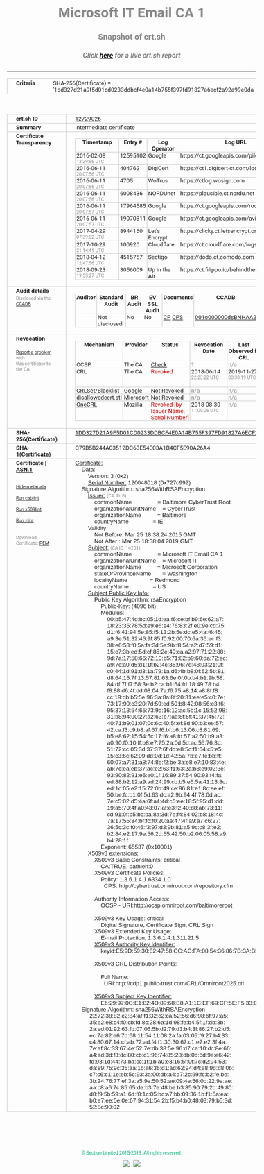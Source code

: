 # Microsoft IT Email CA 1
### Snapshot of crt.sh
##### Click [here](https://crt.sh/?q=1DD327D21A9F5D01CD0233DDBCF4E0A14B755F397FD91827A6ECF2A92A99E0DA) for a live crt.sh report

---
<!DOCTYPE HTML PUBLIC "-//W3C//DTD HTML 4.0 Transitional//EN">
<HTML>
<HEAD>
  <META http-equiv="Content-Type" content="text/html; charset=UTF-8">
  <TITLE>crt.sh | 1dd327d21a9f5d01cd0233ddbcf4e0a14b755f397fd91827a6ecf2a92a99e0da</TITLE>
  <META name="description" content="Free CT Log Certificate Search Tool from Sectigo (formerly Comodo CA)">
  <META name="keywords" content="crt.sh, CT, Certificate Transparency, Certificate Search, SSL Certificate, Sectigo, Comodo CA">
  <LINK href="//fonts.googleapis.com/css?family=Roboto+Mono|Roboto:400,400i,700,700i" rel="stylesheet">
  <STYLE type="text/css">
    a {
      white-space: nowrap;
    }
    body {
      color: #888888;
      font: 12pt Roboto, sans-serif;
      padding-top: 10px;
      text-align: center
    }
    form {
      margin: 0px
    }
    span {
      border-radius: 10px
    }
    span.heading {
      color: #888888;
      font: 12pt Roboto, sans-serif
    }
    span.title {
      background-color: #00B373;
      color: #FFFFFF;
      font: bold 18pt Roboto, sans-serif;
      padding: 0px 5px
    }
    span.text {
      color: #888888;
      font: 10pt Roboto, sans-serif
    }
    span.whiteongrey {
      background-color: #D9D9D6;
      color: #FFFFFF;
      font: bold 18pt Roboto, sans-serif;
      padding: 0px 5px
    }
    table {
      border-collapse: collapse;
      color: #222222;
      font: 10pt Roboto, sans-serif;
      margin-left: auto;
      margin-right: auto
    }
    table.options {
      border: none;
      margin-left: 10px
    }
    td, th {
      border: 1px solid #CCCCCC;
      padding: 0px 2px;
      text-align: left;
      vertical-align: top
    }
    td.outer, th.outer {
      border: 1px solid #CCCCCC;
      padding: 2px 20px;
      text-align: left
    }
    th.heading {
      color: #888888;
      font: bold italic 12pt Roboto, sans-serif;
      padding: 20px 0px 0px;
      text-align: center
    }
    th.options, td.options {
      border: none;
      vertical-align: middle
    }
    td.text {
      font: 10pt "Roboto Mono", sans-serif;
      padding: 2px 20px
    }
    td.heading {
      border: none;
      color: #888888;
      font: 12pt Roboto, sans-serif;
      padding-top: 20px;
      text-align: center
    }
    table.lint td, th {
      text-align: center
    }
    .button {
      background-color: #00B373;
      border-radius: 10px;
      color: #FFFFFF;
      font: bold 13pt Roboto, sans-serif
    }
    .copyright {
      font: 8pt Roboto, sans-serif;
      color: #00B373
    }
    .input {
      border: 1px solid #888888;
      font-weight: bold;
      text-align: center
    }
    .small {
      font: 8pt Roboto, sans-serif;
      color: #888888
    }
    .error {
      background-color: #FFDFDF;
      color: #CC0000;
      font-weight: bold
    }
    .fatal {
      background-color: #0000AA;
      color: #FFFFFF;
      font-weight: bold
    }
    .notice {
      background-color: #FFFFDF;
      color: #606000
    }
    .warning {
      background-color: #FFEFDF;
      color: #DF6000
    }
  </STYLE>
</HEAD>
<BODY>

<TABLE>
  <TR>
    <TH class="outer">Criteria</TH>
    <TD class="outer">SHA-256(Certificate) = '1dd327d21a9f5d01cd0233ddbcf4e0a14b755f397fd91827a6ecf2a92a99e0da'</TD>
  </TR>
</TABLE>
<BR>
<TABLE>
  <TR>
    <TH class="outer">crt.sh ID</TH>
    <TD class="outer"><A href="?id=12729026">12729026</A></TD>
  </TR>
  <TR>
    <TH class="outer">Summary</TH>
    <TD class="outer">Intermediate certificate</TD>
  </TR>
  <TR>
    <TH class="outer">Certificate<BR>Transparency</TH>
    <TD class="outer">
<TABLE class="options" style="margin-left:0px">
  <TR>
    <TH>Timestamp</TH>
    <TH>Entry #</TH>
    <TH>Log Operator</TH>
    <TH>Log URL</TH>
  </TR>
  <TR>
    <TD>2016-02-08&nbsp; <FONT class="small">13:29:56 UTC</FONT></TD>
    <TD>12595102</TD>
    <TD>Google</TD>
    <TD>https://ct.googleapis.com/pilot</TD>
  </TR>
  <TR>
    <TD>2016-06-11&nbsp; <FONT class="small">20:07:56 UTC</FONT></TD>
    <TD>404762</TD>
    <TD>DigiCert</TD>
    <TD>https://ct1.digicert-ct.com/log</TD>
  </TR>
  <TR>
    <TD>2016-06-11&nbsp; <FONT class="small">20:07:56 UTC</FONT></TD>
    <TD>4705</TD>
    <TD>WoTrus</TD>
    <TD>https://ctlog.wosign.com</TD>
  </TR>
  <TR>
    <TD>2016-06-11&nbsp; <FONT class="small">20:07:56 UTC</FONT></TD>
    <TD>6008436</TD>
    <TD>NORDUnet</TD>
    <TD>https://plausible.ct.nordu.net</TD>
  </TR>
  <TR>
    <TD>2016-06-11&nbsp; <FONT class="small">20:07:57 UTC</FONT></TD>
    <TD>17964585</TD>
    <TD>Google</TD>
    <TD>https://ct.googleapis.com/rocketeer</TD>
  </TR>
  <TR>
    <TD>2016-06-11&nbsp; <FONT class="small">20:07:57 UTC</FONT></TD>
    <TD>19070811</TD>
    <TD>Google</TD>
    <TD>https://ct.googleapis.com/aviator</TD>
  </TR>
  <TR>
    <TD>2017-04-29&nbsp; <FONT class="small">07:39:02 UTC</FONT></TD>
    <TD>8944160</TD>
    <TD>Let's Encrypt</TD>
    <TD>https://clicky.ct.letsencrypt.org</TD>
  </TR>
  <TR>
    <TD>2017-10-29&nbsp; <FONT class="small">21:14:41 UTC</FONT></TD>
    <TD>100920</TD>
    <TD>Cloudflare</TD>
    <TD>https://ct.cloudflare.com/logs/nimbus2019</TD>
  </TR>
  <TR>
    <TD>2018-04-12&nbsp; <FONT class="small">12:47:56 UTC</FONT></TD>
    <TD>4515757</TD>
    <TD>Sectigo</TD>
    <TD>https://dodo.ct.comodo.com</TD>
  </TR>
  <TR>
    <TD>2018-09-23&nbsp; <FONT class="small">19:55:27 UTC</FONT></TD>
    <TD>3056009</TD>
    <TD>Up in the Air</TD>
    <TD>https://ct.filippo.io/behindthesofa</TD>
  </TR>
</TABLE>
    </TD>
  </TR>
  <TR>
    <TH class="outer">Audit details<BR>
      <DIV class="small" style="padding-top:3px">Disclosed via the
        <A href="//ccadb-public.secure.force.com/mozilla/PublicAllIntermediateCerts" target="_blank">CCADB</A></DIV>
    </TH>
    <TD class="outer">
<TABLE class="options" style="margin-left:0px">
  <TR>
    <TH>Auditor</TH>
    <TH>Standard Audit</TH>
    <TH>BR Audit</TH>
    <TH>EV SSL Audit</TH>
    <TH>Documents</TH>
    <TH>CCADB</TH>
    <TH>Root Owner / Certificate</TH>
  </TR>
  <TR>
    <TD style="vertical-align:middle"></TD>
    <TD>Not disclosed    <TD>No    <TD>No    <TD>
      <A href="https://www.microsoft.com/pki/mscorp/cps/Microsoft%20IT%20PKI%20CP-CPS%20for%20SSL%20Ver%201%203%20January%202015.htm" target="blank">CP</A>
      <A href="https://www.microsoft.com/pki/mscorp/cps/Microsoft%20IT%20PKI%20CP-CPS%20for%20SSL%20Ver%201%203%20January%202015.htm" target="blank">CPS</A>
    </TD>
    <TD><A href="//ccadb.force.com/001o000000dsBNHAA2" target="_blank">001o000000dsBNHAA2</A></TD>
    <TD><A href="/?id=76">DigiCert</A></TD>
  </TR>
</TABLE>
    </TD>
  </TR>
  <TR>
    <TH class="outer">Revocation<BR><BR>
      <DIV class="small" style="padding-top:3px"><A href="?id=12729026&opt=problemreporting">Report a problem</A> with<BR>this certificate to the CA</DIV></TH>
    <TD class="outer">
      <TABLE class="options" style="margin-left:0px">
        <TR>
          <TH>Mechanism</TH>
          <TH>Provider</TH>
          <TH>Status</TH>
          <TH>Revocation Date</TH>
          <TH>Last Observed in CRL</TH>
          <TH>Last Checked <SPAN style="color:#CC0000;vertical-align:middle;font-size:70%;font-weight:normal">(Error)</SPAN></TH>
        </TR>
        <TR>
          <TD>OCSP</TD>
          <TD>The CA</TD>
          <TD><A href="?id=12729026&opt=ocsp">Check</A></TD>
          <TD><SPAN style="color:#888888">?</SPAN></TD>
          <TD><SPAN style="color:#888888">n/a</SPAN></TD>
          <TD><SPAN style="color:#888888">?</SPAN></TD>
        </TR>
        <TR>
          <TD>CRL</TD>
          <TD>The CA</TD>
          <TD><SPAN style="color:#CC0000">Revoked</SPAN></TD><TD>2018-06-14&nbsp; <FONT class="small">22:23:22 UTC</FONT></TD><TD>2019-11-27&nbsp; <FONT class="small">00:33:19 UTC</FONT></TD><TD>2019-12-04&nbsp; <FONT class="small">20:05:09 UTC</FONT></TD>
        </TR>
        <TR>
          <TD>CRLSet/Blacklist</TD>
          <TD>Google</TD>
          <TD>Not Revoked</TD>
          <TD><SPAN style="color:#888888">n/a</SPAN></TD>
          <TD><SPAN style="color:#888888">n/a</SPAN></TD>
          <TD><SPAN style="color:#888888">n/a</SPAN></TD>
        </TR>
        <TR>
          <TD>disallowedcert.stl</TD>
          <TD>Microsoft</TD>
          <TD>Not Revoked</TD>
          <TD><SPAN style="color:#888888">n/a</SPAN></TD>
          <TD><SPAN style="color:#888888">n/a</SPAN></TD>
          <TD><SPAN style="color:#888888">n/a</SPAN></TD>
        </TR>
        <TR>
          <TD><A href="/mozilla-onecrl" target="_blank">OneCRL</A></TD>
          <TD>Mozilla</TD>
          <TD><SPAN style="color:#CC0000">Revoked [by Issuer Name, Serial Number]</SPAN></TD><TD>2018-08-30&nbsp; <FONT class="small">11:09:06 UTC</FONT></TD>
          <TD><SPAN style="color:#888888">n/a</SPAN></TD>
          <TD><SPAN style="color:#888888">n/a</SPAN></TD>
        </TR>
      </TABLE>
    </TD>
  </TR>
  <TR>
    <TH class="outer">SHA-256(Certificate)</TH>
    <TD class="outer"><A href="//censys.io/certificates/1dd327d21a9f5d01cd0233ddbcf4e0a14b755f397fd91827a6ecf2a92a99e0da">1DD327D21A9F5D01CD0233DDBCF4E0A14B755F397FD91827A6ECF2A92A99E0DA</A></TD>
  </TR>
  <TR>
    <TH class="outer">SHA-1(Certificate)</TH>
    <TD class="outer">C79B5B244A03512DC63E54E03A1B4CF5E90A26A4</TD>
  </TR>
  <TR>
    <TH class="outer">Certificate | <A href="?asn1=12729026">ASN.1</A>
      <SPAN class="small"><BR>
      <BR><BR><A href="?id=12729026&opt=nometadata">Hide metadata</A>
      <BR><BR><A href="?id=12729026&opt=cablint">Run cablint</A>
      <BR><BR><A href="?id=12729026&opt=x509lint">Run x509lint</A>
      <BR><BR><A href="?id=12729026&opt=zlint">Run zlint</A>
      <BR><BR><BR>Download Certificate: <A href="?d=12729026">PEM</A>
      </SPAN>
    </TH>
    <TD class="text"><A href="?d=12729026">Certificate:</A><BR>&nbsp;&nbsp;&nbsp;&nbsp;Data:<BR>&nbsp;&nbsp;&nbsp;&nbsp;&nbsp;&nbsp;&nbsp;&nbsp;Version:&nbsp;3&nbsp;(0x2)<BR>&nbsp;&nbsp;&nbsp;&nbsp;&nbsp;&nbsp;&nbsp;&nbsp;<A href="?serial=0727c992">Serial&nbsp;Number:</A>&nbsp;120048018&nbsp;(0x727c992)<BR>&nbsp;&nbsp;&nbsp;&nbsp;Signature&nbsp;Algorithm:&nbsp;sha256WithRSAEncryption<BR>&nbsp;&nbsp;&nbsp;&nbsp;&nbsp;&nbsp;&nbsp;&nbsp;<A href="?caid=8">Issuer:</A> <SPAN class="small">(CA ID: 8)</SPAN><BR>&nbsp;&nbsp;&nbsp;&nbsp;&nbsp;&nbsp;&nbsp;&nbsp;&nbsp;&nbsp;&nbsp;&nbsp;commonName&nbsp;&nbsp;&nbsp;&nbsp;&nbsp;&nbsp;&nbsp;&nbsp;&nbsp;&nbsp;&nbsp;&nbsp;&nbsp;&nbsp;&nbsp;&nbsp;=&nbsp;Baltimore&nbsp;CyberTrust&nbsp;Root<BR>&nbsp;&nbsp;&nbsp;&nbsp;&nbsp;&nbsp;&nbsp;&nbsp;&nbsp;&nbsp;&nbsp;&nbsp;organizationalUnitName&nbsp;&nbsp;&nbsp;&nbsp;=&nbsp;CyberTrust<BR>&nbsp;&nbsp;&nbsp;&nbsp;&nbsp;&nbsp;&nbsp;&nbsp;&nbsp;&nbsp;&nbsp;&nbsp;organizationName&nbsp;&nbsp;&nbsp;&nbsp;&nbsp;&nbsp;&nbsp;&nbsp;&nbsp;&nbsp;=&nbsp;Baltimore<BR>&nbsp;&nbsp;&nbsp;&nbsp;&nbsp;&nbsp;&nbsp;&nbsp;&nbsp;&nbsp;&nbsp;&nbsp;countryName&nbsp;&nbsp;&nbsp;&nbsp;&nbsp;&nbsp;&nbsp;&nbsp;&nbsp;&nbsp;&nbsp;&nbsp;&nbsp;&nbsp;&nbsp;=&nbsp;IE<BR>&nbsp;&nbsp;&nbsp;&nbsp;&nbsp;&nbsp;&nbsp;&nbsp;Validity<BR>&nbsp;&nbsp;&nbsp;&nbsp;&nbsp;&nbsp;&nbsp;&nbsp;&nbsp;&nbsp;&nbsp;&nbsp;Not&nbsp;Before:&nbsp;Mar&nbsp;25&nbsp;18:38:24&nbsp;2015&nbsp;GMT<BR>&nbsp;&nbsp;&nbsp;&nbsp;&nbsp;&nbsp;&nbsp;&nbsp;&nbsp;&nbsp;&nbsp;&nbsp;Not&nbsp;After&nbsp;:&nbsp;Mar&nbsp;25&nbsp;18:38:04&nbsp;2019&nbsp;GMT<BR>&nbsp;&nbsp;&nbsp;&nbsp;&nbsp;&nbsp;&nbsp;&nbsp;<A href="?caid=14201">Subject:</A> <SPAN class="small">(CA ID: 14201)</SPAN><BR>&nbsp;&nbsp;&nbsp;&nbsp;&nbsp;&nbsp;&nbsp;&nbsp;&nbsp;&nbsp;&nbsp;&nbsp;commonName&nbsp;&nbsp;&nbsp;&nbsp;&nbsp;&nbsp;&nbsp;&nbsp;&nbsp;&nbsp;&nbsp;&nbsp;&nbsp;&nbsp;&nbsp;&nbsp;=&nbsp;Microsoft&nbsp;IT&nbsp;Email&nbsp;CA&nbsp;1<BR>&nbsp;&nbsp;&nbsp;&nbsp;&nbsp;&nbsp;&nbsp;&nbsp;&nbsp;&nbsp;&nbsp;&nbsp;organizationalUnitName&nbsp;&nbsp;&nbsp;&nbsp;=&nbsp;Microsoft&nbsp;IT<BR>&nbsp;&nbsp;&nbsp;&nbsp;&nbsp;&nbsp;&nbsp;&nbsp;&nbsp;&nbsp;&nbsp;&nbsp;organizationName&nbsp;&nbsp;&nbsp;&nbsp;&nbsp;&nbsp;&nbsp;&nbsp;&nbsp;&nbsp;=&nbsp;Microsoft&nbsp;Corporation<BR>&nbsp;&nbsp;&nbsp;&nbsp;&nbsp;&nbsp;&nbsp;&nbsp;&nbsp;&nbsp;&nbsp;&nbsp;stateOrProvinceName&nbsp;&nbsp;&nbsp;&nbsp;&nbsp;&nbsp;&nbsp;=&nbsp;Washington<BR>&nbsp;&nbsp;&nbsp;&nbsp;&nbsp;&nbsp;&nbsp;&nbsp;&nbsp;&nbsp;&nbsp;&nbsp;localityName&nbsp;&nbsp;&nbsp;&nbsp;&nbsp;&nbsp;&nbsp;&nbsp;&nbsp;&nbsp;&nbsp;&nbsp;&nbsp;&nbsp;=&nbsp;Redmond<BR>&nbsp;&nbsp;&nbsp;&nbsp;&nbsp;&nbsp;&nbsp;&nbsp;&nbsp;&nbsp;&nbsp;&nbsp;countryName&nbsp;&nbsp;&nbsp;&nbsp;&nbsp;&nbsp;&nbsp;&nbsp;&nbsp;&nbsp;&nbsp;&nbsp;&nbsp;&nbsp;&nbsp;=&nbsp;US<BR>&nbsp;&nbsp;&nbsp;&nbsp;&nbsp;&nbsp;&nbsp;&nbsp;<A href="?spkisha256=5ac4230a67c22f3dcc095b87a701d77eeed4e6dd7a69f7a206374c8deb88a5bc">Subject&nbsp;Public&nbsp;Key&nbsp;Info:</A><BR>&nbsp;&nbsp;&nbsp;&nbsp;&nbsp;&nbsp;&nbsp;&nbsp;&nbsp;&nbsp;&nbsp;&nbsp;Public&nbsp;Key&nbsp;Algorithm:&nbsp;rsaEncryption<BR>&nbsp;&nbsp;&nbsp;&nbsp;&nbsp;&nbsp;&nbsp;&nbsp;&nbsp;&nbsp;&nbsp;&nbsp;&nbsp;&nbsp;&nbsp;&nbsp;Public-Key:&nbsp;(4096&nbsp;bit)<BR>&nbsp;&nbsp;&nbsp;&nbsp;&nbsp;&nbsp;&nbsp;&nbsp;&nbsp;&nbsp;&nbsp;&nbsp;&nbsp;&nbsp;&nbsp;&nbsp;Modulus:<BR>&nbsp;&nbsp;&nbsp;&nbsp;&nbsp;&nbsp;&nbsp;&nbsp;&nbsp;&nbsp;&nbsp;&nbsp;&nbsp;&nbsp;&nbsp;&nbsp;&nbsp;&nbsp;&nbsp;&nbsp;00:b5:47:4d:bc:05:1d:ea:f6:ce:bf:b9:6e:62:a7:<BR>&nbsp;&nbsp;&nbsp;&nbsp;&nbsp;&nbsp;&nbsp;&nbsp;&nbsp;&nbsp;&nbsp;&nbsp;&nbsp;&nbsp;&nbsp;&nbsp;&nbsp;&nbsp;&nbsp;&nbsp;18:23:35:78:5d:e9:e6:e4:76:83:2f:e0:9e:cd:75:<BR>&nbsp;&nbsp;&nbsp;&nbsp;&nbsp;&nbsp;&nbsp;&nbsp;&nbsp;&nbsp;&nbsp;&nbsp;&nbsp;&nbsp;&nbsp;&nbsp;&nbsp;&nbsp;&nbsp;&nbsp;d1:f6:41:94:5e:85:f5:13:2b:5e:dc:e5:4a:f6:45:<BR>&nbsp;&nbsp;&nbsp;&nbsp;&nbsp;&nbsp;&nbsp;&nbsp;&nbsp;&nbsp;&nbsp;&nbsp;&nbsp;&nbsp;&nbsp;&nbsp;&nbsp;&nbsp;&nbsp;&nbsp;a9:3e:51:32:46:9f:85:f0:92:00:70:6a:36:ec:f3:<BR>&nbsp;&nbsp;&nbsp;&nbsp;&nbsp;&nbsp;&nbsp;&nbsp;&nbsp;&nbsp;&nbsp;&nbsp;&nbsp;&nbsp;&nbsp;&nbsp;&nbsp;&nbsp;&nbsp;&nbsp;38:e6:53:f0:5a:fa:3d:5a:9b:f8:54:a2:d7:59:d1:<BR>&nbsp;&nbsp;&nbsp;&nbsp;&nbsp;&nbsp;&nbsp;&nbsp;&nbsp;&nbsp;&nbsp;&nbsp;&nbsp;&nbsp;&nbsp;&nbsp;&nbsp;&nbsp;&nbsp;&nbsp;15:c7:3b:ed:5d:cf:85:2e:49:ca:a2:97:71:22:88:<BR>&nbsp;&nbsp;&nbsp;&nbsp;&nbsp;&nbsp;&nbsp;&nbsp;&nbsp;&nbsp;&nbsp;&nbsp;&nbsp;&nbsp;&nbsp;&nbsp;&nbsp;&nbsp;&nbsp;&nbsp;9d:7a:17:58:66:72:10:b5:71:82:b9:60:da:72:ec:<BR>&nbsp;&nbsp;&nbsp;&nbsp;&nbsp;&nbsp;&nbsp;&nbsp;&nbsp;&nbsp;&nbsp;&nbsp;&nbsp;&nbsp;&nbsp;&nbsp;&nbsp;&nbsp;&nbsp;&nbsp;a9:7c:a0:d5:d1:1f:b2:4c:35:96:7d:48:03:21:0f:<BR>&nbsp;&nbsp;&nbsp;&nbsp;&nbsp;&nbsp;&nbsp;&nbsp;&nbsp;&nbsp;&nbsp;&nbsp;&nbsp;&nbsp;&nbsp;&nbsp;&nbsp;&nbsp;&nbsp;&nbsp;c0:44:1d:91:d3:1a:79:1a:d6:4b:b8:0f:62:5b:81:<BR>&nbsp;&nbsp;&nbsp;&nbsp;&nbsp;&nbsp;&nbsp;&nbsp;&nbsp;&nbsp;&nbsp;&nbsp;&nbsp;&nbsp;&nbsp;&nbsp;&nbsp;&nbsp;&nbsp;&nbsp;d8:64:15:7f:13:57:81:63:6e:0f:0b:b4:b1:9b:58:<BR>&nbsp;&nbsp;&nbsp;&nbsp;&nbsp;&nbsp;&nbsp;&nbsp;&nbsp;&nbsp;&nbsp;&nbsp;&nbsp;&nbsp;&nbsp;&nbsp;&nbsp;&nbsp;&nbsp;&nbsp;84:df:7f:f7:58:3e:b2:ca:b1:64:fd:18:49:78:b4:<BR>&nbsp;&nbsp;&nbsp;&nbsp;&nbsp;&nbsp;&nbsp;&nbsp;&nbsp;&nbsp;&nbsp;&nbsp;&nbsp;&nbsp;&nbsp;&nbsp;&nbsp;&nbsp;&nbsp;&nbsp;f8:88:d6:4f:dd:08:04:7a:f6:75:a8:14:a8:8f:f8:<BR>&nbsp;&nbsp;&nbsp;&nbsp;&nbsp;&nbsp;&nbsp;&nbsp;&nbsp;&nbsp;&nbsp;&nbsp;&nbsp;&nbsp;&nbsp;&nbsp;&nbsp;&nbsp;&nbsp;&nbsp;cc:19:db:b5:5e:96:3a:8a:8f:20:31:ee:e5:c0:7e:<BR>&nbsp;&nbsp;&nbsp;&nbsp;&nbsp;&nbsp;&nbsp;&nbsp;&nbsp;&nbsp;&nbsp;&nbsp;&nbsp;&nbsp;&nbsp;&nbsp;&nbsp;&nbsp;&nbsp;&nbsp;73:17:90:c3:20:7d:59:ed:50:b8:42:08:56:c3:f6:<BR>&nbsp;&nbsp;&nbsp;&nbsp;&nbsp;&nbsp;&nbsp;&nbsp;&nbsp;&nbsp;&nbsp;&nbsp;&nbsp;&nbsp;&nbsp;&nbsp;&nbsp;&nbsp;&nbsp;&nbsp;95:37:13:54:65:73:9d:16:12:ac:5b:1c:15:52:98:<BR>&nbsp;&nbsp;&nbsp;&nbsp;&nbsp;&nbsp;&nbsp;&nbsp;&nbsp;&nbsp;&nbsp;&nbsp;&nbsp;&nbsp;&nbsp;&nbsp;&nbsp;&nbsp;&nbsp;&nbsp;31:b8:94:00:27:a2:63:b7:ad:8f:5f:41:37:45:72:<BR>&nbsp;&nbsp;&nbsp;&nbsp;&nbsp;&nbsp;&nbsp;&nbsp;&nbsp;&nbsp;&nbsp;&nbsp;&nbsp;&nbsp;&nbsp;&nbsp;&nbsp;&nbsp;&nbsp;&nbsp;40:71:b9:01:07:0c:6c:40:5f:ef:8d:90:b3:ee:57:<BR>&nbsp;&nbsp;&nbsp;&nbsp;&nbsp;&nbsp;&nbsp;&nbsp;&nbsp;&nbsp;&nbsp;&nbsp;&nbsp;&nbsp;&nbsp;&nbsp;&nbsp;&nbsp;&nbsp;&nbsp;42:ca:f3:c9:b8:af:67:f6:bf:b6:13:06:c8:81:69:<BR>&nbsp;&nbsp;&nbsp;&nbsp;&nbsp;&nbsp;&nbsp;&nbsp;&nbsp;&nbsp;&nbsp;&nbsp;&nbsp;&nbsp;&nbsp;&nbsp;&nbsp;&nbsp;&nbsp;&nbsp;b5:e8:62:15:54:5c:17:f6:a8:fd:57:a2:50:b9:a3:<BR>&nbsp;&nbsp;&nbsp;&nbsp;&nbsp;&nbsp;&nbsp;&nbsp;&nbsp;&nbsp;&nbsp;&nbsp;&nbsp;&nbsp;&nbsp;&nbsp;&nbsp;&nbsp;&nbsp;&nbsp;a0:90:f0:10:ff:b8:e7:75:2a:0d:5d:ac:56:76:3c:<BR>&nbsp;&nbsp;&nbsp;&nbsp;&nbsp;&nbsp;&nbsp;&nbsp;&nbsp;&nbsp;&nbsp;&nbsp;&nbsp;&nbsp;&nbsp;&nbsp;&nbsp;&nbsp;&nbsp;&nbsp;51:72:cc:05:3d:37:37:6f:dd:e8:5c:f1:64:c5:e5:<BR>&nbsp;&nbsp;&nbsp;&nbsp;&nbsp;&nbsp;&nbsp;&nbsp;&nbsp;&nbsp;&nbsp;&nbsp;&nbsp;&nbsp;&nbsp;&nbsp;&nbsp;&nbsp;&nbsp;&nbsp;15:c3:6c:62:09:dd:0d:1d:42:5a:7b:e7:fc:bb:ff:<BR>&nbsp;&nbsp;&nbsp;&nbsp;&nbsp;&nbsp;&nbsp;&nbsp;&nbsp;&nbsp;&nbsp;&nbsp;&nbsp;&nbsp;&nbsp;&nbsp;&nbsp;&nbsp;&nbsp;&nbsp;60:07:a7:31:a8:74:8e:f2:be:3a:e8:e7:10:83:4e:<BR>&nbsp;&nbsp;&nbsp;&nbsp;&nbsp;&nbsp;&nbsp;&nbsp;&nbsp;&nbsp;&nbsp;&nbsp;&nbsp;&nbsp;&nbsp;&nbsp;&nbsp;&nbsp;&nbsp;&nbsp;ab:7c:ea:eb:37:ac:e2:63:f1:63:2a:b8:e9:02:3e:<BR>&nbsp;&nbsp;&nbsp;&nbsp;&nbsp;&nbsp;&nbsp;&nbsp;&nbsp;&nbsp;&nbsp;&nbsp;&nbsp;&nbsp;&nbsp;&nbsp;&nbsp;&nbsp;&nbsp;&nbsp;93:90:82:91:e6:e0:1f:16:89:37:54:90:93:f4:fa:<BR>&nbsp;&nbsp;&nbsp;&nbsp;&nbsp;&nbsp;&nbsp;&nbsp;&nbsp;&nbsp;&nbsp;&nbsp;&nbsp;&nbsp;&nbsp;&nbsp;&nbsp;&nbsp;&nbsp;&nbsp;ed:88:b2:12:a9:ad:24:99:cb:b5:e5:5a:41:13:8c:<BR>&nbsp;&nbsp;&nbsp;&nbsp;&nbsp;&nbsp;&nbsp;&nbsp;&nbsp;&nbsp;&nbsp;&nbsp;&nbsp;&nbsp;&nbsp;&nbsp;&nbsp;&nbsp;&nbsp;&nbsp;ed:1c:05:e2:15:72:0b:49:ce:96:81:e1:8c:ee:ef:<BR>&nbsp;&nbsp;&nbsp;&nbsp;&nbsp;&nbsp;&nbsp;&nbsp;&nbsp;&nbsp;&nbsp;&nbsp;&nbsp;&nbsp;&nbsp;&nbsp;&nbsp;&nbsp;&nbsp;&nbsp;50:be:fc:b1:0f:5d:63:dc:a2:9b:94:4f:78:0d:ac:<BR>&nbsp;&nbsp;&nbsp;&nbsp;&nbsp;&nbsp;&nbsp;&nbsp;&nbsp;&nbsp;&nbsp;&nbsp;&nbsp;&nbsp;&nbsp;&nbsp;&nbsp;&nbsp;&nbsp;&nbsp;7e:c5:02:d5:4a:6f:a4:4d:c5:ee:18:5f:95:d1:dd:<BR>&nbsp;&nbsp;&nbsp;&nbsp;&nbsp;&nbsp;&nbsp;&nbsp;&nbsp;&nbsp;&nbsp;&nbsp;&nbsp;&nbsp;&nbsp;&nbsp;&nbsp;&nbsp;&nbsp;&nbsp;19:a5:70:4f:a0:43:07:af:e3:f2:40:d8:ab:73:11:<BR>&nbsp;&nbsp;&nbsp;&nbsp;&nbsp;&nbsp;&nbsp;&nbsp;&nbsp;&nbsp;&nbsp;&nbsp;&nbsp;&nbsp;&nbsp;&nbsp;&nbsp;&nbsp;&nbsp;&nbsp;cd:91:0f:b5:bc:ba:8a:3d:7e:f4:84:02:b8:18:4c:<BR>&nbsp;&nbsp;&nbsp;&nbsp;&nbsp;&nbsp;&nbsp;&nbsp;&nbsp;&nbsp;&nbsp;&nbsp;&nbsp;&nbsp;&nbsp;&nbsp;&nbsp;&nbsp;&nbsp;&nbsp;7a:17:55:84:bf:fc:f0:20:ae:47:4f:a9:a7:c6:27:<BR>&nbsp;&nbsp;&nbsp;&nbsp;&nbsp;&nbsp;&nbsp;&nbsp;&nbsp;&nbsp;&nbsp;&nbsp;&nbsp;&nbsp;&nbsp;&nbsp;&nbsp;&nbsp;&nbsp;&nbsp;36:5c:3c:f0:46:f3:97:d3:9b:81:a5:9c:c8:3f:e2:<BR>&nbsp;&nbsp;&nbsp;&nbsp;&nbsp;&nbsp;&nbsp;&nbsp;&nbsp;&nbsp;&nbsp;&nbsp;&nbsp;&nbsp;&nbsp;&nbsp;&nbsp;&nbsp;&nbsp;&nbsp;b2:84:e2:17:9e:56:2d:55:42:50:b2:06:05:58:a9:<BR>&nbsp;&nbsp;&nbsp;&nbsp;&nbsp;&nbsp;&nbsp;&nbsp;&nbsp;&nbsp;&nbsp;&nbsp;&nbsp;&nbsp;&nbsp;&nbsp;&nbsp;&nbsp;&nbsp;&nbsp;b4:28:1f<BR>&nbsp;&nbsp;&nbsp;&nbsp;&nbsp;&nbsp;&nbsp;&nbsp;&nbsp;&nbsp;&nbsp;&nbsp;&nbsp;&nbsp;&nbsp;&nbsp;Exponent:&nbsp;65537&nbsp;(0x10001)<BR>&nbsp;&nbsp;&nbsp;&nbsp;&nbsp;&nbsp;&nbsp;&nbsp;X509v3&nbsp;extensions:<BR>&nbsp;&nbsp;&nbsp;&nbsp;&nbsp;&nbsp;&nbsp;&nbsp;&nbsp;&nbsp;&nbsp;&nbsp;X509v3&nbsp;Basic&nbsp;Constraints:&nbsp;critical<BR>&nbsp;&nbsp;&nbsp;&nbsp;&nbsp;&nbsp;&nbsp;&nbsp;&nbsp;&nbsp;&nbsp;&nbsp;&nbsp;&nbsp;&nbsp;&nbsp;CA:TRUE,&nbsp;pathlen:0<BR>&nbsp;&nbsp;&nbsp;&nbsp;&nbsp;&nbsp;&nbsp;&nbsp;&nbsp;&nbsp;&nbsp;&nbsp;X509v3&nbsp;Certificate&nbsp;Policies:&nbsp;<BR>&nbsp;&nbsp;&nbsp;&nbsp;&nbsp;&nbsp;&nbsp;&nbsp;&nbsp;&nbsp;&nbsp;&nbsp;&nbsp;&nbsp;&nbsp;&nbsp;Policy:&nbsp;1.3.6.1.4.1.6334.1.0<BR>&nbsp;&nbsp;&nbsp;&nbsp;&nbsp;&nbsp;&nbsp;&nbsp;&nbsp;&nbsp;&nbsp;&nbsp;&nbsp;&nbsp;&nbsp;&nbsp;&nbsp;&nbsp;CPS:&nbsp;http://cybertrust.omniroot.com/repository.cfm<BR><BR>&nbsp;&nbsp;&nbsp;&nbsp;&nbsp;&nbsp;&nbsp;&nbsp;&nbsp;&nbsp;&nbsp;&nbsp;Authority&nbsp;Information&nbsp;Access:&nbsp;<BR>&nbsp;&nbsp;&nbsp;&nbsp;&nbsp;&nbsp;&nbsp;&nbsp;&nbsp;&nbsp;&nbsp;&nbsp;&nbsp;&nbsp;&nbsp;&nbsp;OCSP&nbsp;-&nbsp;URI:http://ocsp.omniroot.com/baltimoreroot<BR><BR>&nbsp;&nbsp;&nbsp;&nbsp;&nbsp;&nbsp;&nbsp;&nbsp;&nbsp;&nbsp;&nbsp;&nbsp;X509v3&nbsp;Key&nbsp;Usage:&nbsp;critical<BR>&nbsp;&nbsp;&nbsp;&nbsp;&nbsp;&nbsp;&nbsp;&nbsp;&nbsp;&nbsp;&nbsp;&nbsp;&nbsp;&nbsp;&nbsp;&nbsp;Digital&nbsp;Signature,&nbsp;Certificate&nbsp;Sign,&nbsp;CRL&nbsp;Sign<BR>&nbsp;&nbsp;&nbsp;&nbsp;&nbsp;&nbsp;&nbsp;&nbsp;&nbsp;&nbsp;&nbsp;&nbsp;X509v3&nbsp;Extended&nbsp;Key&nbsp;Usage:&nbsp;<BR>&nbsp;&nbsp;&nbsp;&nbsp;&nbsp;&nbsp;&nbsp;&nbsp;&nbsp;&nbsp;&nbsp;&nbsp;&nbsp;&nbsp;&nbsp;&nbsp;E-mail&nbsp;Protection,&nbsp;1.3.6.1.4.1.311.21.5<BR>&nbsp;&nbsp;&nbsp;&nbsp;&nbsp;&nbsp;&nbsp;&nbsp;&nbsp;&nbsp;&nbsp;&nbsp;<A href="?ski=e59d5930824758ccacfa085436867b3ab5044df0">X509v3&nbsp;Authority&nbsp;Key&nbsp;Identifier:</A><BR>&nbsp;&nbsp;&nbsp;&nbsp;&nbsp;&nbsp;&nbsp;&nbsp;&nbsp;&nbsp;&nbsp;&nbsp;&nbsp;&nbsp;&nbsp;&nbsp;keyid:E5:9D:59:30:82:47:58:CC:AC:FA:08:54:36:86:7B:3A:B5:04:4D:F0<BR><BR>&nbsp;&nbsp;&nbsp;&nbsp;&nbsp;&nbsp;&nbsp;&nbsp;&nbsp;&nbsp;&nbsp;&nbsp;X509v3&nbsp;CRL&nbsp;Distribution&nbsp;Points:&nbsp;<BR><BR>&nbsp;&nbsp;&nbsp;&nbsp;&nbsp;&nbsp;&nbsp;&nbsp;&nbsp;&nbsp;&nbsp;&nbsp;&nbsp;&nbsp;&nbsp;&nbsp;Full&nbsp;Name:<BR>&nbsp;&nbsp;&nbsp;&nbsp;&nbsp;&nbsp;&nbsp;&nbsp;&nbsp;&nbsp;&nbsp;&nbsp;&nbsp;&nbsp;&nbsp;&nbsp;&nbsp;&nbsp;URI:http://cdp1.public-trust.com/CRL/Omniroot2025.crl<BR><BR>&nbsp;&nbsp;&nbsp;&nbsp;&nbsp;&nbsp;&nbsp;&nbsp;&nbsp;&nbsp;&nbsp;&nbsp;<A href="?ski=e629970ce1824d8968e8a11cef69cf5ef5330ceb">X509v3&nbsp;Subject&nbsp;Key&nbsp;Identifier:</A><BR>&nbsp;&nbsp;&nbsp;&nbsp;&nbsp;&nbsp;&nbsp;&nbsp;&nbsp;&nbsp;&nbsp;&nbsp;&nbsp;&nbsp;&nbsp;&nbsp;E6:29:97:0C:E1:82:4D:89:68:E8:A1:1C:EF:69:CF:5E:F5:33:0C:EB<BR>&nbsp;&nbsp;&nbsp;&nbsp;Signature&nbsp;Algorithm:&nbsp;sha256WithRSAEncryption<BR>&nbsp;&nbsp;&nbsp;&nbsp;&nbsp;&nbsp;&nbsp;&nbsp;&nbsp;22:72:38:82:c2:84:af:f1:32:c2:ca:52:56:d6:98:6f:97:a5:<BR>&nbsp;&nbsp;&nbsp;&nbsp;&nbsp;&nbsp;&nbsp;&nbsp;&nbsp;35:e2:e8:c4:f0:cb:fd:8c:28:6a:1d:98:fe:b4:5f:1f:db:3b:<BR>&nbsp;&nbsp;&nbsp;&nbsp;&nbsp;&nbsp;&nbsp;&nbsp;&nbsp;2a:ed:01:92:63:fb:07:06:5b:d2:79:d3:b4:3f:86:27:b2:d5:<BR>&nbsp;&nbsp;&nbsp;&nbsp;&nbsp;&nbsp;&nbsp;&nbsp;&nbsp;ec:7a:82:e6:7d:68:11:54:11:08:2a:fa:03:05:f9:27:b4:33:<BR>&nbsp;&nbsp;&nbsp;&nbsp;&nbsp;&nbsp;&nbsp;&nbsp;&nbsp;c4:80:67:14:cf:ab:72:ad:f4:f1:30:30:67:c1:e7:e2:3f:4a:<BR>&nbsp;&nbsp;&nbsp;&nbsp;&nbsp;&nbsp;&nbsp;&nbsp;&nbsp;7e:af:8c:33:67:4e:52:7e:db:38:5e:96:d7:ca:10:dc:8e:66:<BR>&nbsp;&nbsp;&nbsp;&nbsp;&nbsp;&nbsp;&nbsp;&nbsp;&nbsp;a4:ad:3d:f3:dc:80:cb:c1:96:74:85:23:db:0b:6d:9e:e6:42:<BR>&nbsp;&nbsp;&nbsp;&nbsp;&nbsp;&nbsp;&nbsp;&nbsp;&nbsp;fd:93:1d:44:73:ba:cc:1f:1b:a0:e3:16:5f:0f:7c:d2:94:53:<BR>&nbsp;&nbsp;&nbsp;&nbsp;&nbsp;&nbsp;&nbsp;&nbsp;&nbsp;da:89:75:9c:35:aa:1b:a6:36:d1:ad:62:94:d4:e8:9d:d8:0b:<BR>&nbsp;&nbsp;&nbsp;&nbsp;&nbsp;&nbsp;&nbsp;&nbsp;&nbsp;c7:c6:c1:1e:eb:5c:93:3a:00:db:a4:d7:2c:99:fc:b2:fe:be:<BR>&nbsp;&nbsp;&nbsp;&nbsp;&nbsp;&nbsp;&nbsp;&nbsp;&nbsp;3b:24:76:77:ef:3a:a5:9e:50:52:ae:09:4e:56:0b:22:9e:ae:<BR>&nbsp;&nbsp;&nbsp;&nbsp;&nbsp;&nbsp;&nbsp;&nbsp;&nbsp;aa:c8:a6:7c:85:65:de:b3:7e:48:be:b3:85:90:79:2b:49:80:<BR>&nbsp;&nbsp;&nbsp;&nbsp;&nbsp;&nbsp;&nbsp;&nbsp;&nbsp;d8:f9:5b:59:a1:6d:f8:1c:05:bc:a7:bb:09:36:1b:f1:5a:ea:<BR>&nbsp;&nbsp;&nbsp;&nbsp;&nbsp;&nbsp;&nbsp;&nbsp;&nbsp;b0:e7:ee:5e:0e:67:94:31:54:2b:f5:b4:b0:48:03:79:b5:3d:<BR>&nbsp;&nbsp;&nbsp;&nbsp;&nbsp;&nbsp;&nbsp;&nbsp;&nbsp;52:8c:90:02<BR>    </TD>
  </TR>
</TABLE>

  <BR><BR><BR>

  <P class="copyright">&copy; Sectigo Limited 2015-2019. All rights reserved.</P>
  <DIV>
    <A href="https://sectigo.com/"><IMG src="/sectigo_s.png"></A>
    &nbsp;<A href="https://github.com/crtsh"><IMG src="/GitHub-Mark-32px.png"></A>
  </DIV>
</BODY>
</HTML>
